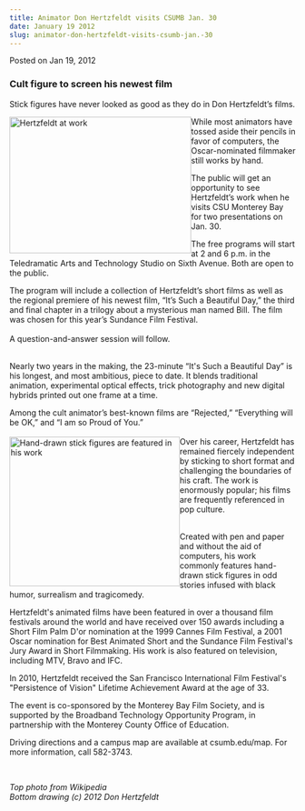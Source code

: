 ```yaml
---
title: Animator Don Hertzfeldt visits CSUMB Jan. 30
date: January 19 2012
slug: animator-don-hertzfeldt-visits-csumb-jan.-30
---
```





<span class="date">Posted on Jan 19, 2012    </span>
<h3>Cult figure to screen his newest film</h3>
<p>Stick figures have never looked as good as they do in Don
Hertzfeldt&#x2019;s films.</p>
<p><img alt="Hertzfeldt at work" src="http://news.csumb.edu/sites/default/files/65/attachments/news/images/hertzfeldt_at_animation_desk.jpg" style="float:left; width:320px; height:240px">While most
animators have tossed aside their pencils in favor of computers,
the Oscar-nominated filmmaker still works by hand.</img></p>
<p>The public will get an opportunity to see Hertzfeldt&#x2019;s work when
he visits CSU Monterey Bay for two presentations on Jan. 30.</p>
<p>The free programs will start at 2 and 6 p.m. in the Teledramatic
Arts and Technology Studio on Sixth Avenue. Both are open to the
public.</p>
<p>The program will include a collection of Hertzfeldt&#x2019;s short
films as well as the regional premiere of his newest film, &#x201C;It&#x2019;s
Such a Beautiful Day,&#x201D; the third and final chapter in a trilogy
about a mysterious man named Bill. The film was chosen for this
year&#x2019;s Sundance Film Festival.<br>
<br>
A question-and-answer session will follow.</br></br></p>
<p>Nearly two years in the making, the 23-minute &#x201C;It&apos;s Such a
Beautiful Day&#x201D; is his longest, and most ambitious, piece to date.
It blends traditional animation, experimental optical effects,
trick photography and new digital hybrids printed out one frame at
a time.</p>
<p>Among the cult animator&#x2019;s best-known films are &#x201C;Rejected,&#x201D;
&#x201C;Everything will be OK,&#x201D; and &#x201C;I am so Proud of You.&#x201D;<br>
<br>
<img alt="Hand-drawn stick figures are featured in his work" src="http://news.csumb.edu/sites/default/files/65/attachments/news/images/beautifulday-11.jpg" style="float:left; width:300px; height:263px">Over his career,
Hertzfeldt has remained fiercely independent by sticking to short
format and challenging the boundaries of his craft. The work is
enormously popular; his films are frequently referenced in pop
culture.</img></br></br></p>
<p>Created with pen and paper and without the aid of computers, his
work commonly features hand-drawn stick figures in odd stories
infused with black humor, surrealism and tragicomedy.</p>
<p>Hertzfeldt&apos;s animated films have been featured in over a
thousand film festivals around the world and have received over 150
awards including a Short Film Palm D&apos;or nomination at the 1999
Cannes Film Festival, a 2001 Oscar nomination for Best Animated
Short and the Sundance Film Festival&apos;s Jury Award in Short
Filmmaking. His work is also featured on television, including MTV,
Bravo and IFC.</p>
<p>In 2010, Hertzfeldt received the San Francisco International
Film Festival&apos;s &quot;Persistence of Vision&quot; Lifetime Achievement Award
at the age of 33.</p>
<p>The event is co-sponsored by the Monterey Bay Film Society, and
is supported by the Broadband Technology Opportunity Program, in
partnership with the Monterey County Office of Education.</p>
<p>Driving directions and a campus map are available at
csumb.edu/map. For more information, call 582-3743.</p>
<p>&#xA0;</p>
<p class="small"><em>Top photo from Wikipedia<br>
Bottom drawing (c) 2012 Don Hertzfeldt</br></em><br>
&#xA0;</br></p>





